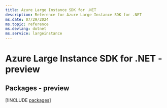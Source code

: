 ```yaml
---
title: Azure Large Instance SDK for .NET
description: Reference for Azure Large Instance SDK for .NET
ms.date: 07/29/2024
ms.topic: reference
ms.devlang: dotnet
ms.service: largeinstance
---
```

# Azure Large Instance SDK for .NET - preview
## Packages - preview
[!INCLUDE [packages](large-instance-index.md)]